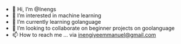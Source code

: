 - 👋 Hi, I’m @Inengs
- 👀 I’m interested in machine learning
- 🌱 I’m currently learning golanguage
- 💞️ I’m looking to collaborate on beginner projects on goolanguage
- 📫 How to reach me ... via inengiyeemmanuel@gmail.com

<!---
Inengs/Inengs is a ✨ special ✨ repository because its `README.md` (this file) appears on your GitHub profile.
You can click the Preview link to take a look at your changes.
--->
